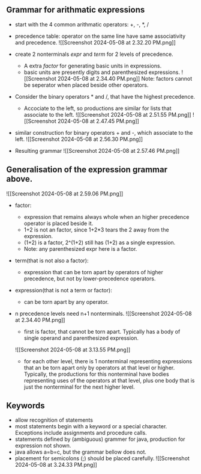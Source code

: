 Grammar for arithmatic expressions
---
- start with the 4 common arithmatic operators:
	+, -, \*, /
	
- precedence table:
	operator on the same line have same associativity and precedence.
![[Screenshot 2024-05-08 at 2.32.20 PM.png]]



- create 2 nonterminals *expr* and *term* for 2 levels of precedence. 
	- A extra *factor* for generating basic units in expressions.
	- basic units are presently digits and parenthesized expressions.
![[Screenshot 2024-05-08 at 2.34.40 PM.png]]
	Note: factors cannot be seperator when placed beside other operators.



- Consider the binary operators \* and /, that have the highest precedence. 
	- Accociate to the left, so productions are similar for lists that associate to the left.
		![[Screenshot 2024-05-08 at 2.51.55 PM.png]]
![[Screenshot 2024-05-08 at 2.47.45 PM.png]]



- similar construction for binary operators + and -, which associate to the left.
![[Screenshot 2024-05-08 at 2.56.30 PM.png]]



- Resulting grammar
![[Screenshot 2024-05-08 at 2.57.46 PM.png]]



Generalisation of the expression grammar above.
---
![[Screenshot 2024-05-08 at 2.59.06 PM.png]]
- factor: 
	- expression that remains always whole when an higher precedence operator is placed beside it.
	- 1+2 is not an factor, since 1+2\*3 tears the 2 away from the expression.
	- (1+2) is a factor, 2^(1+2) still has (1+2) as a single expression.
	- Note: any parenthesized expr here is a factor.

- term(that is not also a factor):
	- expression that can be torn apart by operators of higher precedence, but not by lower-precedence operators.
- expression(that is not a term or factor):
	- can be torn apart by any operator.

- n precedence levels need n+1 nonterminals.
	![[Screenshot 2024-05-08 at 2.34.40 PM.png]]
	- first is factor, that cannot be torn apart. Typically has a body of single operand and parenthesized expression.
	
	![[Screenshot 2024-05-08 at 3.13.55 PM.png]]
	- for each other level, there is 1 nonterminal representing expressions that an be torn apart only by operators at that level or higher. Typically, the productions for this nonterminal have bodies representing uses of the operators at that level, plus one body that is just the nonterminal for the next higher level.



Keywords
---
- allow recognition of statements
- most statements begin with a keyword or a special character. Exceptions include assignments and procedure calls.
- statements defined by (ambiguous) grammer for java, production for expression not shown.
- java allows a=b=c, but the grammar bellow does not.
- placement for semicolons (;) should be placed carefully. 
![[Screenshot 2024-05-08 at 3.24.33 PM.png]]